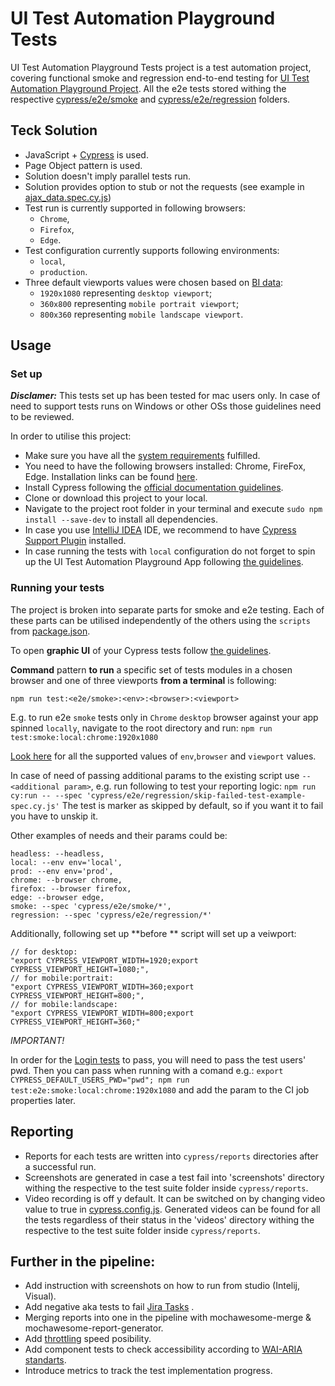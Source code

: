 # UI Test Automation Playground Tests

UI Test Automation Playground Tests project is a test automation project, covering functional smoke and regression
end-to-end testing
for [UI Test Automation Playground Project](https://github.com/inflectra/ui-test-automation-playground).
All the e2e tests stored withing the respective [cypress/e2e/smoke](cypress/e2e/smoke)
and [cypress/e2e/regression](cypress/e2e/regression) folders.

## Teck Solution

* JavaScript + [Cypress](https://docs.cypress.io/guides/overview/why-cypress) is used.
* Page Object pattern is used.
* Solution doesn't imply parallel tests run.
* Solution provides option to stub or not the requests (see example
  in [ajax_data.spec.cy.js](cypress/e2e/regression/ajax_data.spec.cy.js))
* Test run is currently supported in following browsers:
    * `Chrome`,
    * `Firefox`,
    * `Edge`.
* Test configuration currently supports following environments:
    * `local`,
    * `production`.
* Three default viewports values were chosen based
  on [BI data](https://gs.statcounter.com/screen-resolution-stats/all/europe):
    * `1920x1080` representing `desktop viewport`;
    * `360x800` representing `mobile portrait viewport`;
    * `800x360` representing `mobile landscape viewport`.

## Usage

### Set up

***Disclamer:*** This tests set up has been tested for mac users only. In case of need to support tests runs on Windows or other OSs those guidelines need to be reviewed.

In order to utilise this project:

* Make sure you have all
  the [system requirements](https://docs.cypress.io/guides/getting-started/installing-cypress#System-requirements)
  fulfilled.
* You need to have the following browsers installed: Chrome, FireFox, Edge. Installation links can be
  found [here](https://docs.cypress.io/guides/guides/launching-browsers#Browsers).
* Install Cypress following
  the [official documentation guidelines](https://docs.cypress.io/guides/getting-started/installing-cypress#Installing).
* Clone or download this project to your local.
* Navigate to the project root folder in your terminal and execute `sudo npm install --save-dev` to install all
  dependencies.
* In case you use [IntelliJ IDEA](https://www.jetbrains.com/de-de/idea/download) IDE, we recommend to
  have [Cypress Support Plugin](https://plugins.jetbrains.com/plugin/13819-cypress-support) installed.
* In case running the tests with `local` configuration do not forget to spin up the UI Test Automation Playground App
  following [the guidelines](https://github.com/Inflectra/ui-test-automation-playground#usage).

### Running your tests

The project is broken into separate parts for smoke and e2e testing. Each of these parts can be utilised independently
of the others using the `scripts` from [package.json](package.json).

To open **graphic UI** of your Cypress tests
follow [the guidelines](https://docs.cypress.io/guides/getting-started/opening-the-app).

**Command** pattern **to run** a specific set of tests modules in a chosen browser and one of three viewports **from a
terminal** is following:

`npm run test:<e2e/smoke>:<env>:<browser>:<viewport>`

E.g. to run e2e `smoke` tests only in `Chrome` `desktop` browser against your app spinned `locally`, navigate to the
root directory and run:
`npm run test:smoke:local:chrome:1920x1080`

[Look here](##Teck-Solution) for all the supported values of `env`,`browser` and `viewport` values.

In case of need of passing additional params to the existing script use `-- <additional param>`, e.g. run following to
test your reporting logic:
`npm run cy:run -- --spec 'cypress/e2e/regression/skip-failed-test-example-spec.cy.js'`
The test is marker as skipped by default, so if you want it to fail you have to unskip it.

Other examples of needs and their params could be:

```
headless: --headless,
local: --env env='local',
prod: --env env='prod',
chrome: --browser chrome,
firefox: --browser firefox,
edge: --browser edge,
smoke: --spec 'cypress/e2e/smoke/*',
regression: --spec 'cypress/e2e/regression/*'
```

Additionally, following set up **before ** script will set up a veiwport:

```
// for desktop:
"export CYPRESS_VIEWPORT_WIDTH=1920;export CYPRESS_VIEWPORT_HEIGHT=1080;",
// for mobile:portrait:
"export CYPRESS_VIEWPORT_WIDTH=360;export CYPRESS_VIEWPORT_HEIGHT=800;",
// for mobile:landscape:
"export CYPRESS_VIEWPORT_WIDTH=800;export CYPRESS_VIEWPORT_HEIGHT=360;"
```

*IMPORTANT!*

In order for the [Login tests](cy_1/cy_tests_1/cypress/e2e/regression/sample_app.spec.cy.js) to pass, you will need to
pass the test users' pwd.
Then you can pass when running with a comand e.g.:
`export CYPRESS_DEFAULT_USERS_PWD="pwd"; npm run test:e2e:smoke:local:chrome:1920x1080`
and add the param to the CI job properties later.

## Reporting

* Reports for each tests are written into `cypress/reports` directories after a successful run.
* Screenshots are generated in case a test fail into 'screenshots' directory withing the respective to the test suite
  folder inside `cypress/reports`.
* Video recording is off y default. It can be switched on by changing video value to true
  in [cypress.config.js](cy_1/cy_tests_1/cypress.config.js). Generated videos can be found for all the tests regardless
  of their status in the 'videos' directory withing the respective to the test suite folder inside `cypress/reports`.

## Further in the pipeline:

* Add instruction with screenshots on how to run from studio (Intelij, Visual).
* Add negative aka tests to
  fail [Jira Tasks](https://cdn.vox-cdn.com/thumbor/6WUQ-FozHdnzwKN7t31bJWPbdxI=/0x0:900x500/1400x1050/filters:focal(450x250:451x251)/cdn.vox-cdn.com/uploads/chorus_asset/file/6438793/this-is-fine.jpg)
  .
* Merging reports into one in the pipeline with mochawesome-merge & mochawesome-report-generator.
* Add [throttling](https://docs.cypress.io/faq/questions/using-cypress-faq#Can-I-throttle-network-speeds-using-Cypress)
  speed posibility.
* Add component tests to check accessibility according to [WAI-ARIA standarts](https://www.w3.org/TR/wai-aria-1.1).
* Introduce metrics to track the test implementation progress.
